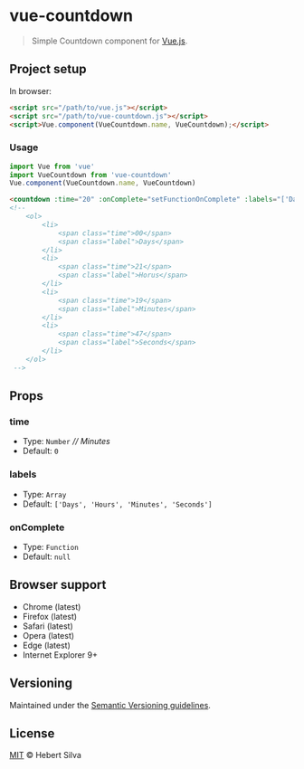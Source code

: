 # vue-countdown

> Simple Countdown component for [Vue.js](https://vuejs.org).

## Project setup

In browser:

```html
<script src="/path/to/vue.js"></script>
<script src="/path/to/vue-countdown.js"></script>
<script>Vue.component(VueCountdown.name, VueCountdown);</script>
```

### Usage

```js
import Vue from 'vue'
import VueCountdown from 'vue-countdown'
Vue.component(VueCountdown.name, VueCountdown)
```

```html
<countdown :time="20" :onComplete="setFunctionOnComplete" :labels="['Days', 'Hours', 'Minutes', 'Seconds']" />
<!-- 
    <ol>
        <li>
            <span class="time">00</span>
            <span class="label">Days</span>
        </li>
        <li>
            <span class="time">21</span>
            <span class="label">Horus</span>
        </li>
        <li>
            <span class="time">19</span>
            <span class="label">Minutes</span>
        </li>
        <li>
            <span class="time">47</span>
            <span class="label">Seconds</span>
        </li>
    </ol>
 -->
```

## Props

### time

- Type: `Number` *// Minutes*
- Default: `0`

### labels
- Type: `Array`
- Default: `['Days', 'Hours', 'Minutes', 'Seconds']`

### onComplete
- Type: `Function`
- Default: `null`

## Browser support

- Chrome (latest)
- Firefox (latest)
- Safari (latest)
- Opera (latest)
- Edge (latest)
- Internet Explorer 9+

## Versioning

Maintained under the [Semantic Versioning guidelines](https://semver.org).

## License

[MIT](https://opensource.org/licenses/MIT) © Hebert Silva